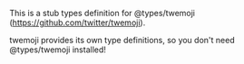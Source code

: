 This is a stub types definition for @types/twemoji (https://github.com/twitter/twemoji).

twemoji provides its own type definitions, so you don't need @types/twemoji installed!